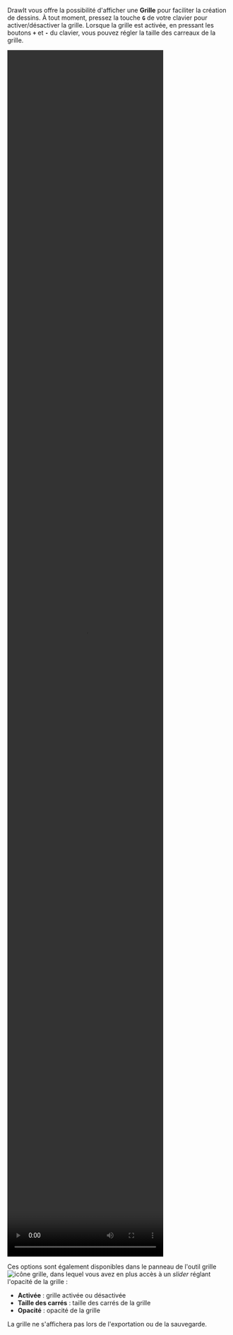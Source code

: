 DrawIt vous offre la possibilité d'afficher une **Grille** pour faciliter la création de dessins. À tout moment, pressez la touche **`G`** de votre clavier pour activer/désactiver la grille. Lorsque la grille est activée, en pressant les boutons **`+`** et **`-`** du clavier, vous pouvez régler la taille des carreaux de la grille.

<video width="70%" height="70%" class="doc-fig" autoplay loop>
    <source src="/assets/doc/vid/grille.webm" type="video/webm">
</video>

Ces options sont également disponibles dans le panneau de l'outil grille ![icône grille](/assets/sidebar-icons/grid.png), dans lequel vous avez en plus accès à un _slider_ réglant l'opacité de la grille :
*   **Activée** : grille activée ou désactivée
*   **Taille des carrés** : taille des carrés de la grille
*   **Opacité** : opacité de la grille

La grille ne s'affichera pas lors de l'exportation ou de la sauvegarde.
